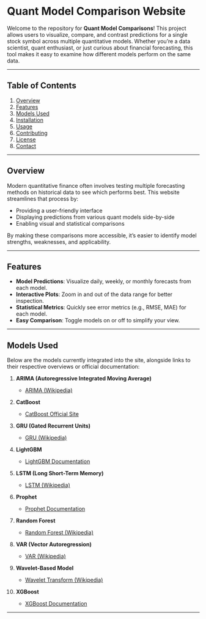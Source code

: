 # Quant Model Comparison Website

Welcome to the repository for **Quant Model Comparisons**! This project allows users to visualize, compare, and contrast predictions for a single stock symbol across multiple quantitative models. Whether you’re a data scientist, quant enthusiast, or just curious about financial forecasting, this tool makes it easy to examine how different models perform on the same data.

---

## Table of Contents
1. [Overview](#overview)
2. [Features](#features)
3. [Models Used](#models-used)
4. [Installation](#installation)
5. [Usage](#usage)
6. [Contributing](#contributing)
7. [License](#license)
8. [Contact](#contact)

---

## Overview

Modern quantitative finance often involves testing multiple forecasting methods on historical data to see which performs best. This website streamlines that process by:
- Providing a user-friendly interface
- Displaying predictions from various quant models side-by-side
- Enabling visual and statistical comparisons

By making these comparisons more accessible, it’s easier to identify model strengths, weaknesses, and applicability.

---

## Features

- **Model Predictions**: Visualize daily, weekly, or monthly forecasts from each model.
- **Interactive Plots**: Zoom in and out of the data range for better inspection.
- **Statistical Metrics**: Quickly see error metrics (e.g., RMSE, MAE) for each model.
- **Easy Comparison**: Toggle models on or off to simplify your view.

---

## Models Used

Below are the models currently integrated into the site, alongside links to their respective overviews or official documentation:

1. **ARIMA (Autoregressive Integrated Moving Average)**
   - [ARIMA (Wikipedia)](https://en.wikipedia.org/wiki/Autoregressive_integrated_moving_average)

2. **CatBoost**
   - [CatBoost Official Site](https://catboost.ai/)

3. **GRU (Gated Recurrent Units)**
   - [GRU (Wikipedia)](https://en.wikipedia.org/wiki/Gated_recurrent_unit)

4. **LightGBM**
   - [LightGBM Documentation](https://lightgbm.readthedocs.io/)

5. **LSTM (Long Short-Term Memory)**
   - [LSTM (Wikipedia)](https://en.wikipedia.org/wiki/Long_short-term_memory)

6. **Prophet**
   - [Prophet Documentation](https://facebook.github.io/prophet/)

7. **Random Forest**
   - [Random Forest (Wikipedia)](https://en.wikipedia.org/wiki/Random_forest)

8. **VAR (Vector Autoregression)**
   - [VAR (Wikipedia)](https://en.wikipedia.org/wiki/Vector_autoregression)

9. **Wavelet-Based Model**
   - [Wavelet Transform (Wikipedia)](https://en.wikipedia.org/wiki/Wavelet_transform)

10. **XGBoost**
    - [XGBoost Documentation](https://xgboost.readthedocs.io/)

---

